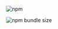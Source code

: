 ![npm](https://img.shields.io/npm/v/@medooooo5o6/tiny)

![npm bundle size](https://img.shields.io/bundlephobia/min/@medooooo5o6/tiny)
